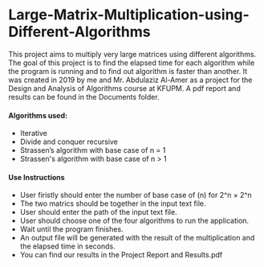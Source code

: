 # Large-Matrix-Multiplication-using-Different-Algorithms
This project aims to multiply very large matrices using different algorithms. The goal of this project is to find the elapsed time for each algorithm while the program is running and to find out algorithm is faster than another. 
It was created in 2019 by me and Mr. Abdulaziz Al-Amer as a project for the Design and Analysis of Algorithms course at KFUPM. A pdf report and results can be found in the Documents folder.

#### Algorithms used:
- Iterative
- Divide and conquer recursive
- Strassen’s algorithm with base case of n = 1
- Strassen's algorithm with base case of n > 1

#### Use Instructions
- User firistly should enter the number of base case of (n) for 2^n × 2^n
- The two matrics should be together in the input text file.
- User should enter the path of the input text file.
- User should choose one of the four algorithms to run the application.
- Wait until the program finishes.
- An output file will be generated with the result of the multiplication and the elapsed time in seconds.
- You can find our results in the Project Report and Results.pdf

